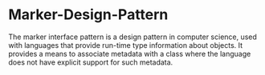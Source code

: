 # Marker-Design-Pattern
 
The marker interface pattern is a design pattern in computer science, used with languages that provide run-time type information about objects. It provides a means to associate metadata with a class where the language does not have explicit support for such metadata.

